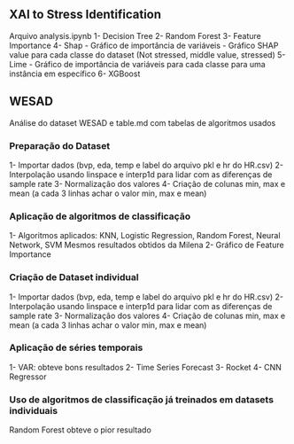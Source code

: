 ## XAI to Stress Identification
Arquivo analysis.ipynb
1- Decision Tree
2- Random Forest
3- Feature Importance
4- Shap - Gráfico de importância de variáveis
        - Gráfico SHAP value para cada classe do dataset (Not stressed, middle value, stressed)
5- Lime - Gráfico de importância de variáveis para cada classe para uma instância em específico
6- XGBoost

## WESAD
Análise do dataset WESAD e table.md com tabelas de algoritmos usados
### Preparação do Dataset
1- Importar dados (bvp, eda, temp e label do arquivo pkl e hr do HR.csv)
2- Interpolação usando linspace e interp1d para lidar com as diferenças de sample rate
3- Normalização dos valores
4- Criação de colunas min, max e mean (a cada 3 linhas achar o valor min, max e mean)

### Aplicação de algoritmos de classificação
1- Algoritmos aplicados: KNN, Logistic Regression, Random Forest, Neural Network, SVM
    Mesmos resultados obtidos da Milena
2- Gráfico de Feature Importance

### Criação de Dataset individual
1- Importar dados (bvp, eda, temp e label do arquivo pkl e hr do HR.csv)
2- Interpolação usando linspace e interp1d para lidar com as diferenças de sample rate
3- Normalização dos valores
4- Criação de colunas min, max e mean (a cada 3 linhas achar o valor min, max e mean)

### Aplicação de séries temporais
1- VAR: obteve bons resultados
2- Time Series Forecast 
3- Rocket 
4- CNN Regressor

### Uso de algoritmos de classificação já treinados em datasets individuais
Random Forest obteve o pior resultado
